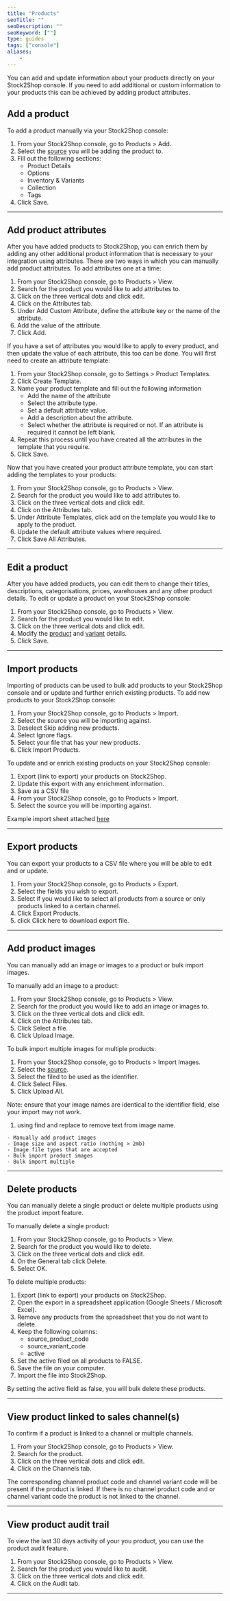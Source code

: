 ```yaml
---
title: "Products"
seoTitle: ""
seoDescription: ""
seoKeyword: [""]
type: guides
tags: ["console"]
aliases:
    - 
---
```


You can add and update information about your products directly on your Stock2Shop console. 
If you need to add additional or custom information to your products this can be achieved by adding product attributes.

## Add a product
To add a product manually via your Stock2Shop console:

1. From your Stock2Shop console, go to Products > Add.
2. Select the [source](/help/guides/source "What is a Stock2Shop source") you will be adding the product to.
3. Fill out the following sections:
    - Product Details
    - Options
    - Inventory & Variants
    - Collection
    - Tags
4. Click Save.
---

## Add product attributes
After you have added products to Stock2Shop, you can enrich them by adding any other additional product information that is necessary to your integration using attributes.
There are two ways in which you can manually add product attributes. To add attributes one at a time:

1. From your Stock2Shop console, go to Products > View.
2. Search for the product you would like to add attributes to.
3. Click on the three vertical dots and click edit.
4. Click on the Attributes tab.
5. Under Add Custom Attribute, define the attribute key or the name of the attribute.
6. Add the value of the attribute.
7. Click Add.

If you have a set of attributes you would like to apply to every product, and then update the value of each attribute, this too can be done.
You will first need to create an attribute template:

1. From your Stock2Shop console, go to Settings > Product Templates.
2. Click Create Template.
3. Name your product template and fill out the following information
    - Add the name of the attribute 
    - Select the attribute type.
    - Set a default attribute value. 
    - Add a description about the attribute.
    - Select whether the attribute is required or not. If an attribute is required it cannot be left blank.
4. Repeat this process until you have created all the attributes in the template that you require.
5. Click Save.

Now that you have created your product attribute template, you can start adding the templates to your products:

1. From your Stock2Shop console, go to Products > View.
2. Search for the product you would like to add attributes to.
3. Click on the three vertical dots and click edit.
4. Click on the Attributes tab.
5. Under Attribute Templates, click add on the template you would like to apply to the product.
6. Update the default attribute values where required.
7. Click Save All Attributes.

---

## Edit a product
After you have added products, you can edit them to change their titles, descriptions, categorisations, prices, warehouses and any other product details.
To edit or update a product on your Stock2Shop console:

1. From your Stock2Shop console, go to Products > View.
2. Search for the product you would like to edit.
3. Click on the three vertical dots and click edit.
4. Modify the [product](/help/guides/product/ "Understanding products in Stock2Shop") and [variant](/ "Understanding variants in Stock2Shop") details.
5. Click Save.

---

## Import products
Importing of products can be used to bulk add products to your Stock2Shop console and or update and further enrich existing products.
To add new products to your Stock2Shop console:

1. From your Stock2Shop console, go to Products > Import.
2. Select the source you will be importing against. 
3. Deselect Skip adding new products.
4. Select Ignore flags.
5. Select your file that has your new products.
6. Click Import Products.

To update and or enrich existing products on your Stock2Shop console:

1. Export (link to export) your products on Stock2Shop.
2. Update this export with any enrichment information.
3. Save as a CSV file
4. From your Stock2Shop console, go to Products > Import.
5. Select the source you will be importing against. 

Example import sheet attached [here](https://docs.google.com/spreadsheets/d/1ouYrwVcM--PuWzbQjCtiauB_FdGEGKSlWI9slJ18WAA/edit#gid=0 "Example product import template")

---

## Export products
You can export your products to a CSV file where you will be able to edit and or update.

1. From your Stock2Shop console, go to Products > Export.
2. Select the fields you wish to export.
3. Select if you would like to select all products from a source or only products linked to a certain channel.
4. Click Export Products.
5. click Click here to download export file.

---

## Add product images
You can manually add an image or images to a product or bulk import images.

To manually add an image to a product:

1. From your Stock2Shop console, go to Products > View.
2. Search for the product you would like to add an image or images to.
3. Click on the three vertical dots and click edit.
4. Click on the Attributes tab.
5. Click Select a file.
6. Click Upload Image.

To bulk import multiple images for multiple products:

1. From your Stock2Shop console, go to Products > Import Images.
2. Select the [source](/help/guides/source "What is a Stock2Shop source").
3. Select the filed to be used as the identifier.
4. Click Select Files.
5. Click Upload All.

Note: ensure that your image names are identical to the identifier field, else your import may not work.

1. using find and replace to remove text from image name.

```
- Manually add product images
- Image size and aspect ratio (nothing > 2mb)
- Image file types that are accepted
- Bulk import product images
- Bulk import multiple
```

---

## Delete products
You can manually delete a single product or delete multiple products using the product import feature.

To manually delete a single product:

1. From your Stock2Shop console, go to Products > View.
2. Search for the product you would like to delete.
3. Click on the three vertical dots and click edit.
4. On the General tab click Delete.
5. Select OK.

To delete multiple products:

1. Export (link to export) your products on Stock2Shop.
2. Open the export in a spreadsheet application (Google Sheets / Microsoft Excel).
3. Remove any products from the spreadsheet that you do not want to delete.
4. Keep the following columns:
    - source_product_code
    - source_variant_code
    - active
5. Set the active filed on all products to FALSE.
6. Save the file on your computer.
7. Import the file into Stock2Shop.

By setting the active field as false, you will bulk delete these products.

---

## View product linked to sales channel(s)
To confirm if a product is linked to a channel or multiple channels.

1. From your Stock2Shop console, go to Products > View.
2. Search for the product.
3. Click on the three vertical dots and click edit.
4. Click on the Channels tab.

The corresponding channel product code and channel variant code will be present if the product is linked. 
If there is no channel product code and or channel variant code the product is not linked to the channel.

---

## View product audit trail
To view the last 30 days activity of your you product, you can use the product audit feature.

1. From your Stock2Shop console, go to Products > View.
2. Search for the product you would like to audit.
3. Click on the three vertical dots and click edit.
4. Click on the Audit tab.

---
